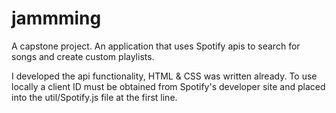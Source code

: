 # jammming
A capstone project.
An application that uses Spotify apis to search for songs and create custom playlists.

I developed the api functionality, HTML & CSS was written already. To use locally a client ID
must be obtained from Spotify's developer site and placed into the util/Spotify.js file at the first line. 
